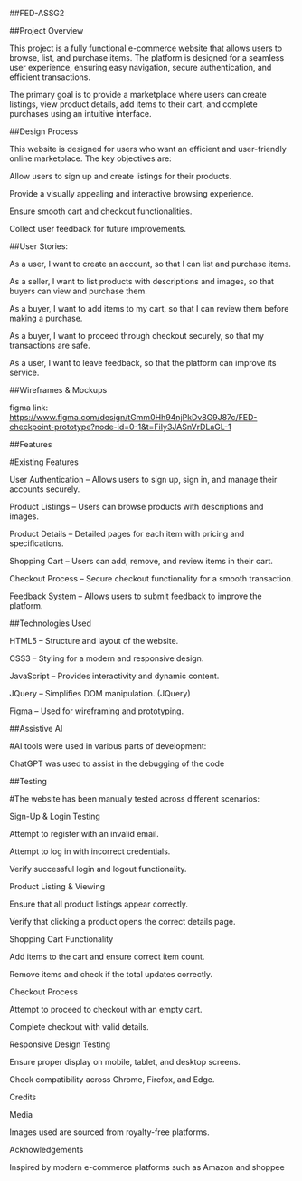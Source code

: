 ##FED-ASSG2

##Project Overview

This project is a fully functional e-commerce website that allows users to browse, list, and purchase items. The platform is designed for a seamless user experience, ensuring easy navigation, secure authentication, and efficient transactions.

The primary goal is to provide a marketplace where users can create listings, view product details, add items to their cart, and complete purchases using an intuitive interface.

##Design Process

This website is designed for users who want an efficient and user-friendly online marketplace. The key objectives are:

Allow users to sign up and create listings for their products.

Provide a visually appealing and interactive browsing experience.

Ensure smooth cart and checkout functionalities.

Collect user feedback for future improvements.

##User Stories:

As a user, I want to create an account, so that I can list and purchase items.

As a seller, I want to list products with descriptions and images, so that buyers can view and purchase them.

As a buyer, I want to add items to my cart, so that I can review them before making a purchase.

As a buyer, I want to proceed through checkout securely, so that my transactions are safe.

As a user, I want to leave feedback, so that the platform can improve its service.

##Wireframes & Mockups

figma link: https://www.figma.com/design/tGmm0Hh94njPkDv8G9J87c/FED-checkpoint-prototype?node-id=0-1&t=FiIy3JASnVrDLaGL-1

##Features

#Existing Features

User Authentication – Allows users to sign up, sign in, and manage their accounts securely.

Product Listings – Users can browse products with descriptions and images.

Product Details – Detailed pages for each item with pricing and specifications.

Shopping Cart – Users can add, remove, and review items in their cart.

Checkout Process – Secure checkout functionality for a smooth transaction.

Feedback System – Allows users to submit feedback to improve the platform.



##Technologies Used

HTML5 – Structure and layout of the website.

CSS3 – Styling for a modern and responsive design.

JavaScript – Provides interactivity and dynamic content.

JQuery – Simplifies DOM manipulation. (JQuery)

Figma – Used for wireframing and prototyping.

##Assistive AI

#AI tools were used in various parts of development:

ChatGPT was used to assist in the debugging of the code

##Testing

#The website has been manually tested across different scenarios:

Sign-Up & Login Testing

Attempt to register with an invalid email.

Attempt to log in with incorrect credentials.

Verify successful login and logout functionality.

Product Listing & Viewing

Ensure that all product listings appear correctly.

Verify that clicking a product opens the correct details page.

Shopping Cart Functionality

Add items to the cart and ensure correct item count.

Remove items and check if the total updates correctly.

Checkout Process

Attempt to proceed to checkout with an empty cart.

Complete checkout with valid details.

Responsive Design Testing

Ensure proper display on mobile, tablet, and desktop screens.

Check compatibility across Chrome, Firefox, and Edge.

Credits


Media

Images used are sourced from royalty-free platforms.

Acknowledgements

Inspired by modern e-commerce platforms such as Amazon and shoppee

